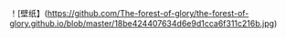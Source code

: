 ！[壁纸】(https://github.com/The-forest-of-glory/the-forest-of-glory.github.io/blob/master/18be424407634d6e9d1cca6f311c216b.jpg)
